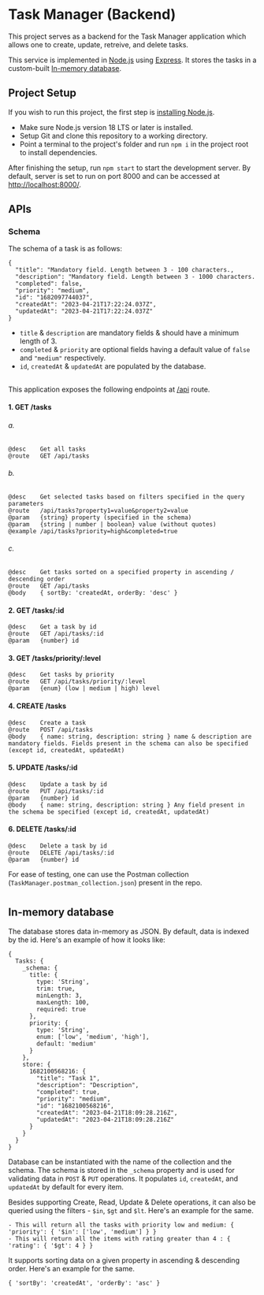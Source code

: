 # Task Manager (Backend)

This project serves as a backend for the Task Manager application which allows one to create, update, retreive, and delete tasks. 

This service is implemented in [Node.js](https://nodejs.org/en) using [Express](https://expressjs.com/). 
It stores the tasks in a custom-built [In-memory database](https://github.com/rishavbharti/taskmanager/tree/main/db/index.js).

## Project Setup

If you wish to run this project, 
the first step is [installing Node.js](https://cloud.google.com/nodejs/docs/setup).
- Make sure Node.js version 18 LTS or later is installed. 
- Setup Git and clone this repository to a working directory.
- Point a terminal to the project's folder and run `npm i` in the project root to install dependencies.

After finishing the setup, run `npm start` to start the development server. By default, server is set to run on port 8000 and can be accessed at [http://localhost:8000/](http://localhost:8000/).

## APIs

### Schema
The schema of a task is as follows:
```
{
  "title": "Mandatory field. Length between 3 - 100 characters.,
  "description": "Mandatory field. Length between 3 - 1000 characters. 
  "completed": false,
  "priority": "medium",
  "id": "1682097744037",
  "createdAt": "2023-04-21T17:22:24.037Z",
  "updatedAt": "2023-04-21T17:22:24.037Z"
}
```
- `title` & `description` are mandatory fields & should have a minimum length of 3.
- `completed` & `priority` are optional fields having a default value of `false` and `"medium"` respectively.
- `id`, `createdAt` & `updatedAt` are populated by the database.

##
This application exposes the following endpoints at [/api](http://localhost:8000/api) route.

#### 1. GET /tasks
###### a.
```
@desc    Get all tasks
@route   GET /api/tasks
```

###### b.
```
@desc    Get selected tasks based on filters specified in the query parameters
@route   /api/tasks?property1=value&property2=value
@param   {string} property (specified in the schema)
@param   {string | number | boolean} value (without quotes)
@example /api/tasks?priority=high&completed=true
```

###### c.
```
@desc    Get tasks sorted on a specified property in ascending / descending order
@route   GET /api/tasks
@body    { sortBy: 'createdAt, orderBy: 'desc' }
```

#### 2. GET /tasks/:id
```
@desc    Get a task by id
@route   GET /api/tasks/:id
@param   {number} id
```

#### 3. GET /tasks/priority/:level
```
@desc    Get tasks by priority
@route   GET /api/tasks/priority/:level
@param   {enum} (low | medium | high) level
```

#### 4. CREATE /tasks
```
@desc    Create a task
@route   POST /api/tasks
@body    { name: string, description: string } name & description are mandatory fields. Fields present in the schema can also be specified (except id, createdAt, updatedAt)
```

#### 5. UPDATE /tasks/:id
```
@desc    Update a task by id
@route   PUT /api/tasks/:id
@param   {number} id
@body    { name: string, description: string } Any field present in the schema be specified (except id, createdAt, updatedAt)
```

#### 6. DELETE /tasks/:id
```
@desc    Delete a task by id
@route   DELETE /api/tasks/:id
@param   {number} id
```

For ease of testing, one can use the Postman collection (`TaskManager.postman_collection.json`) present in the repo. 

#
## In-memory database
The database stores data in-memory as JSON. By default, data is indexed by the id. 
Here's an example of how it looks like: 
```
{
  Tasks: {
    _schema: {
      title: {
        type: 'String',
        trim: true,
        minLength: 3,
        maxLength: 100,
        required: true
      },
      priority: {
        type: 'String',
        enum: ['low', 'medium', 'high'],
        default: 'medium'
      }
    },
    store: {
      1682100568216: {
        "title": "Task 1",
        "description": "Description",
        "completed": true,
        "priority": "medium",
        "id": "1682100568216",
        "createdAt": "2023-04-21T18:09:28.216Z",
        "updatedAt": "2023-04-21T18:09:28.216Z"
      }
    }
  }
}
```

Database can be instantiated with the name of the collection and the schema. 
The schema is stored in the `_schema` property and is used for validating data in `POST` & `PUT` operations. 
It populates `id`, `createdAt`, and `updatedAt` by default for every item. 

Besides supporting Create, Read, Update & Delete operations, it can also be queried using the filters - `$in`, `$gt` and `$lt`. 
Here's an example for the same. 
```
- This will return all the tasks with priority low and medium: { 'priority': { '$in': ['low', 'medium'] } }
- This will return all the items with rating greater than 4 : { 'rating': { '$gt': 4 } }
```

It supports sorting data on a given property in ascending & descending order.
Here's an example for the same. 
```
{ 'sortBy': 'createdAt', 'orderBy': 'asc' }
```